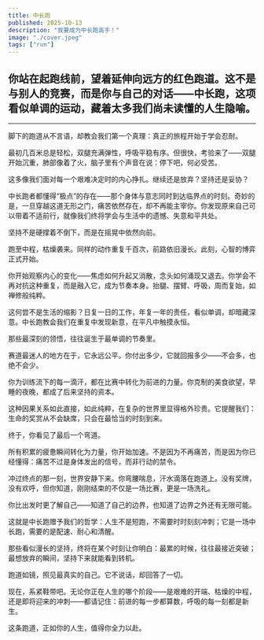 ```yaml
---
title: 中长跑
published: 2025-10-13
description: "我要成为中长跑高手！"
image: "./cover.jpeg"
tags: ["run"]
---
```


## 你站在起跑线前，望着延伸向远方的红色跑道。这不是与别人的竞赛，而是你与自己的对话——中长跑，这项看似单调的运动，藏着太多我们尚未读懂的人生隐喻。

---

脚下的跑道从不言语，却教会我们第一个真理：真正的旅程开始于学会忍耐。

最初几百米总是轻松，双腿充满弹性，呼吸平稳有序。但很快，考验来了——双腿开始沉重，肺部像着了火，脑子里有个声音在说：停下吧，何必受苦。

这多像我们面对每一个艰难决定时的内心挣扎。继续还是放弃？坚持还是妥协？

中长跑者都懂得“极点”的存在——那个身体与意志同时到达临界点的时刻。奇妙的是，一旦穿越这道无形之门，痛苦依然存在，却不再能主宰你。你发现原来自己可以带着不适前行，就像我们终将学会与生活中的遗憾、失意和平共处。

坚持不是硬撑着不倒下，而是在摇晃中依然向前。

跑至中程，枯燥袭来。同样的动作重复千百次，前路依旧漫长。此刻，心智的博弈正式开始。

你开始观察内心的变化——焦虑如何升起又消散，念头如何涌现又退去。你学会不再对抗这种重复，而是融入它，成为节奏本身。抬腿、摆臂、呼吸，周而复始，如禅修般纯粹。

这何尝不是生活的缩影？日复一日的工作，年复一年的责任，看似单调，却暗藏深意。中长跑教会我们在重复中发现新意，在平凡中触摸永恒。

那些最深刻的领悟，往往诞生于最单调的节奏里。

赛道最迷人的地方在于，它永远公平。你付出多少，它就回报多少——不会多，也绝不会少。

你为训练流下的每一滴汗，都在比赛中转化为前进的力量。你克制的美食欲望，早睡的夜晚，都成了后来坚持的资本。

这种因果关系如此直接，如此纯粹，在复杂的世界里显得格外珍贵。它提醒我们：生命的奖赏从不会缺席，只会在最恰当的时刻到来。

终于，你看见了最后一个弯道。

所有积累的疲惫瞬间转化为力量，你开始加速。不是因为不再痛苦，而是因为你已经懂得：痛苦不过是身体发出的信号，而非行动的禁令。

冲过终点的那一刻，世界安静下来。你弯腰喘息，汗水滴落在跑道上。没有奖牌，没有欢呼，但你知道，刚刚结束的不仅是一场比赛，更是一场洗礼。

你比出发时更了解自己——知道了自己的边界，也知道了边界之外还有无限可能。

这就是中长跑赠予我们的哲学：人生不是短跑，不需要时时刻刻冲刺；它是一场中长跑，需要的是配速、耐心和清醒。

那些看似漫长的坚持，终将在某个时刻让你明白：最累的时候，往往最接近突破；最想放弃的瞬间，坚持下来就能看到转机。

跑道如镜，照见最真实的自己。它不说话，却回答了一切。

现在，系紧鞋带吧。无论你正在人生的哪个阶段——是艰难的开端、枯燥的中程，还是即将迎来的冲刺——都请记住：前进的每一步都算数，呼吸的每一刻都是新生。

这条跑道，正如你的人生，值得你全力以赴。

